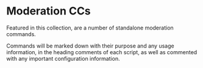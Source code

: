 # Moderation CCs
Featured in this collection, are a number of standalone moderation commands.

Commands will be marked down with their purpose and any usage information, in the heading comments of each script, as well as commented with any important configuration information.
